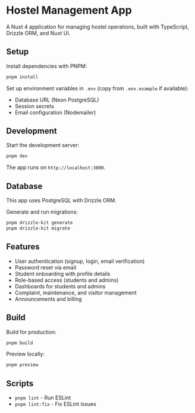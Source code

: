 # Hostel Management App

A Nuxt 4 application for managing hostel operations, built with TypeScript, Drizzle ORM, and Nuxt UI.

## Setup

Install dependencies with PNPM:

```bash
pnpm install
```

Set up environment variables in `.env` (copy from `.env.example` if available):
- Database URL (Neon PostgreSQL)
- Session secrets
- Email configuration (Nodemailer)

## Development

Start the development server:

```bash
pnpm dev
```

The app runs on `http://localhost:3000`.

## Database

This app uses PostgreSQL with Drizzle ORM.

Generate and run migrations:

```bash
pnpm drizzle-kit generate
pnpm drizzle-kit migrate
```

## Features

- User authentication (signup, login, email verification)
- Password reset via email
- Student onboarding with profile details
- Role-based access (students and admins)
- Dashboards for students and admins
- Complaint, maintenance, and visitor management
- Announcements and billing

## Build

Build for production:

```bash
pnpm build
```

Preview locally:

```bash
pnpm preview
```

## Scripts

- `pnpm lint` - Run ESLint
- `pnpm lint:fix` - Fix ESLint issues
